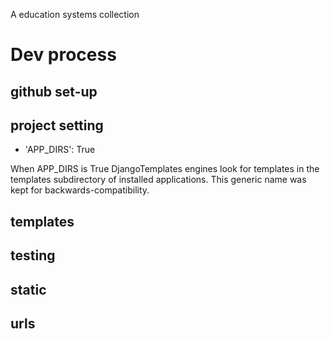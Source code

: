 A education systems collection

# Dev process
## github set-up
## project setting
 - 'APP_DIRS': True

 When APP_DIRS is True DjangoTemplates engines look for templates in the templates subdirectory of installed applications. This generic name was kept for backwards-compatibility.
## templates
## testing
## static
## urls